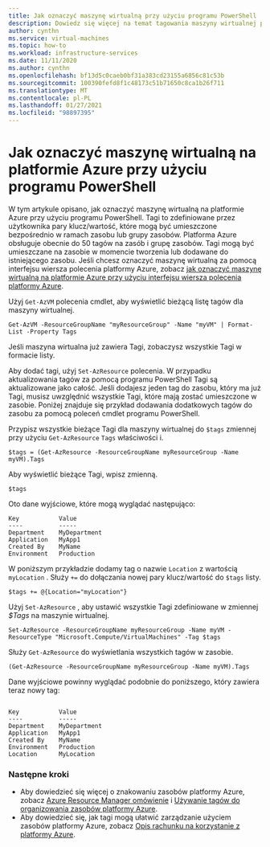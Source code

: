 ```yaml
---
title: Jak oznaczyć maszynę wirtualną przy użyciu programu PowerShell
description: Dowiedz się więcej na temat tagowania maszyny wirtualnej przy użyciu programu PowerShell
author: cynthn
ms.service: virtual-machines
ms.topic: how-to
ms.workload: infrastructure-services
ms.date: 11/11/2020
ms.author: cynthn
ms.openlocfilehash: bf13d5c0caeb0bf31a383cd23155a6856c81c53b
ms.sourcegitcommit: 100390fefd8f1c48173c51b71650c8ca1b26f711
ms.translationtype: MT
ms.contentlocale: pl-PL
ms.lasthandoff: 01/27/2021
ms.locfileid: "98897395"
---
```

# <a name="how-to-tag-a-virtual-machine-in-azure-using-powershell"></a>Jak oznaczyć maszynę wirtualną na platformie Azure przy użyciu programu PowerShell

W tym artykule opisano, jak oznaczyć maszynę wirtualną na platformie Azure przy użyciu programu PowerShell. Tagi to zdefiniowane przez użytkownika pary klucz/wartość, które mogą być umieszczone bezpośrednio w ramach zasobu lub grupy zasobów. Platforma Azure obsługuje obecnie do 50 tagów na zasób i grupę zasobów. Tagi mogą być umieszczane na zasobie w momencie tworzenia lub dodawane do istniejącego zasobu. Jeśli chcesz oznaczyć maszynę wirtualną za pomocą interfejsu wiersza polecenia platformy Azure, zobacz [jak oznaczyć maszynę wirtualną na platformie Azure przy użyciu interfejsu wiersza polecenia platformy Azure](tag-cli.md).

Użyj `Get-AzVM` polecenia cmdlet, aby wyświetlić bieżącą listę tagów dla maszyny wirtualnej.

```azurepowershell-interactive
Get-AzVM -ResourceGroupName "myResourceGroup" -Name "myVM" | Format-List -Property Tags
```

Jeśli maszyna wirtualna już zawiera Tagi, zobaczysz wszystkie Tagi w formacie listy.

Aby dodać tagi, użyj `Set-AzResource` polecenia. W przypadku aktualizowania tagów za pomocą programu PowerShell Tagi są aktualizowane jako całość. Jeśli dodajesz jeden tag do zasobu, który ma już Tagi, musisz uwzględnić wszystkie Tagi, które mają zostać umieszczone w zasobie. Poniżej znajduje się przykład dodawania dodatkowych tagów do zasobu za pomocą poleceń cmdlet programu PowerShell.

Przypisz wszystkie bieżące Tagi dla maszyny wirtualnej do `$tags` zmiennej przy użyciu `Get-AzResource` `Tags` właściwości i.

```azurepowershell-interactive
$tags = (Get-AzResource -ResourceGroupName myResourceGroup -Name myVM).Tags
```

Aby wyświetlić bieżące Tagi, wpisz zmienną.

```azurepowershell-interactive
$tags
```

Oto dane wyjściowe, które mogą wyglądać następująco:

```output
Key           Value
----          -----
Department    MyDepartment
Application   MyApp1
Created By    MyName
Environment   Production
```

W poniższym przykładzie dodamy tag o nazwie `Location` z wartością `myLocation` . Służy `+=` do dołączania nowej pary klucz/wartość do `$tags` listy.

```azurepowershell-interactive
$tags += @{Location="myLocation"}
```

Użyj `Set-AzResource` , aby ustawić wszystkie Tagi zdefiniowane w zmiennej *$Tags* na maszynie wirtualnej.

```azurepowershell-interactive
Set-AzResource -ResourceGroupName myResourceGroup -Name myVM -ResourceType "Microsoft.Compute/VirtualMachines" -Tag $tags
```

Służy `Get-AzResource` do wyświetlania wszystkich tagów w zasobie.

```azurepowershell-interactive
(Get-AzResource -ResourceGroupName myResourceGroup -Name myVM).Tags

```

Dane wyjściowe powinny wyglądać podobnie do poniższego, który zawiera teraz nowy tag:

```output

Key           Value
----          -----
Department    MyDepartment
Application   MyApp1
Created By    MyName
Environment   Production
Location      MyLocation
```

### <a name="next-steps"></a>Następne kroki

- Aby dowiedzieć się więcej o znakowaniu zasobów platformy Azure, zobacz [Azure Resource Manager omówienie](../azure-resource-manager/management/overview.md) i [Używanie tagów do organizowania zasobów platformy Azure](../azure-resource-manager/management/tag-resources.md).
- Aby dowiedzieć się, jak tagi mogą ułatwić zarządzanie użyciem zasobów platformy Azure, zobacz [Opis rachunku na korzystanie z platformy Azure](../cost-management-billing/understand/review-individual-bill.md).
